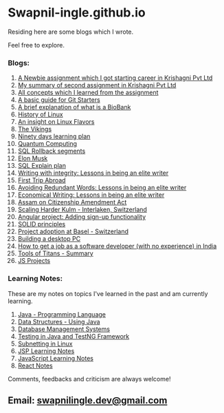 # Swapnil-ingle.github.io

Residing here are some blogs which I wrote.

Feel free to explore.

### Blogs:
1. [A Newbie assignment which I got starting career in Krishagni Pvt Ltd](https://swapnil-ingle.github.io/Ass1)
2. [My summary of second assignment in Krishagni Pvt Ltd](https://swapnil-ingle.github.io/Ass2)
3. [All concepts which I learned from the assignment](https://swapnil-ingle.github.io/Concepts)
4. [A basic guide for Git Starters](https://swapnil-ingle.github.io/git_for_starters)
5. [A brief explanation of what is a BioBank](https://swapnil-ingle.github.io/what_is_biobank)
6. [History of Linux](https://swapnil-ingle.github.io/linux_history)
7. [An insight on Linux Flavors](https://swapnil-ingle.github.io/linux_flavors)
8. [The Vikings](https://swapnil-ingle.github.io/The_Vikings)
9. [Ninety days learning plan](https://swapnil-ingle.github.io/Ninety_Learning_Days)
10. [Quantum Computing](https://swapnil-ingle.github.io/Quantum_Computing)
11. [SQL Rollback segments](https://swapnil-ingle.github.io/SQL_Rollback)
12. [Elon Musk](https://swapnil-ingle.github.io/Elon-Musk)
13. [SQL Explain plan](https://swapnil-ingle.github.io/SQL-Explain)
14. [Writing with integrity: Lessons in being an elite writer](https://swapnil-ingle.github.io/writing-with-integrity)
15. [First Trip Abroad](https://swapnil-ingle.github.io/first_trip_abroad)
16. [Avoiding Redundant Words: Lessons in being an elite writer](https://swapnil-ingle.github.io/avoid_redundant_words)
17. [Economical Writing: Lessons in being an elite writer](https://swapnil-ingle.github.io/economical_writing)
18. [Assam on Citizenship Amendment Act](https://swapnil-ingle.github.io/Assam_on_cab)
19. [Scaling Harder Kulm - Interlaken, Switzerland](https://swapnil-ingle.github.io/Scaling_Harder_Kulm)
20. [Angular project: Adding sign-up functionality](https://swapnil-ingle.github.io/add-signup-with-angular)
21. [SOLID principles](https://swapnil-ingle.github.io/solid)
22. [Project adoption at Basel - Switzerland](https://www.openspecimen.org/biobanking-lims-university-hospital-basel-switzerland/)
23. [Building a desktop PC](https://swapnil-ingle.github.io/building_a_powerful_pc)
24. [How to get a job as a software developer (with no experience) in India](https://swapnil-ingle.github.io/get-a-software-dev-job-as-a-fresher)
25. [Tools of Titans - Summary](https://swapnil-ingle.github.io/tools-of-titans)
26. [JS Projects](https://swapnil-ingle.github.io/js_projects)

### Learning Notes:

These are my notes on topics I've learned in the past and am currently learning.

1. [Java - Programming Language](https://docs.google.com/document/d/1omY_6zTHM2cwiJ6whHsH_MfdG0mWkLQ_lGUMtP-grO4/edit#heading=h.nrnw03t7conb)
2. [Data Structures - Using Java](https://docs.google.com/document/d/1rX2izqvOyWR5dWZ8gtwrI6RcaoRCaZQIuJ_qjFhK0fU/edit#heading=h.d5kx2ts9gwc1)
3. [Database Management Systems](https://docs.google.com/document/d/1FwTk1y2N63bAp5K7paAQJ8Mqt4qQUOFjbRFhZ_PxhT0/edit#heading=h.aczyuw2yex2w)
4. [Testing in Java and TestNG Framework](https://docs.google.com/document/d/1u5i3M7nlwAVA2rY8_0Wik69mfgAK7WtxxlGcxPcPpr4/edit)
5. [Subnetting in Linux](https://docs.google.com/document/d/1u5i3M7nlwAVA2rY8_0Wik69mfgAK7WtxxlGcxPcPpr4/edit)
6. [JSP Learning Notes](https://swapnil-ingle.github.io/jsp_learnings)
7. [JavaScript Learning Notes](https://swapnil-ingle.github.io/js_learning_notes)
8. [React Notes](https://github.com/Swapnil-ingle/react-projects/tree/main/basic-projects/tutorial-course)

Comments, feedbacks and criticism are always welcome!
## **Email:** swapnilingle.dev@gmail.com
